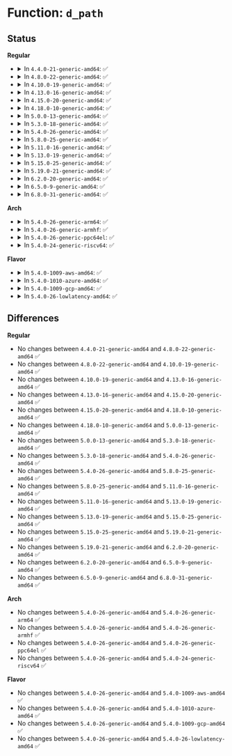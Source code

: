 # Function: <code>d_path</code>

## Status
<b>Regular</b>
<ul>
<li>
<details>
<summary>In <code>4.4.0-21-generic-amd64</code>: ✅</summary>

```c
char * d_path(const struct path * path, char * buf, int buflen)
```

```json
{
  "name": "d_path",
  "collision_type": "Unique Global",
  "inline_type": "No",
  "funcs": [
    {
      "addr": 18446744071581094432,
      "name": "d_path",
      "external": true,
      "loc": "fs/dcache.c:3070",
      "file": "fs/dcache.c",
      "inline": "seen, unknown",
      "caller_inline": [],
      "caller_func": [
        "kernel/audit.c:audit_log_d_path",
        "fs/open.c:file_path",
        "fs/seq_file.c:seq_path",
        "fs/proc/base.c:proc_pid_readlink",
        "fs/dcookies.c:compat_SyS_lookup_dcookie",
        "fs/ext4/file.c:ext4_file_open",
        "lib/seq_buf.c:seq_buf_path"
      ]
    }
  ],
  "symbols": [
    {
      "addr": 18446744071581094432,
      "name": "d_path",
      "section": ".text",
      "bind": "STB_GLOBAL",
      "size": 315
    }
  ]
}
```
</details>
</li>
<li>
<details>
<summary>In <code>4.8.0-22-generic-amd64</code>: ✅</summary>

```c
char * d_path(const struct path * path, char * buf, int buflen)
```

```json
{
  "name": "d_path",
  "collision_type": "Unique Global",
  "inline_type": "No",
  "funcs": [
    {
      "addr": 18446744071581251920,
      "name": "d_path",
      "external": true,
      "loc": "fs/dcache.c:3237",
      "file": "fs/dcache.c",
      "inline": "seen, unknown",
      "caller_inline": [],
      "caller_func": [
        "kernel/audit.c:audit_log_d_path",
        "fs/open.c:file_path",
        "fs/seq_file.c:seq_path",
        "fs/proc/base.c:proc_pid_readlink",
        "fs/dcookies.c:compat_SyS_lookup_dcookie",
        "fs/ext4/file.c:ext4_file_open",
        "lib/seq_buf.c:seq_buf_path"
      ]
    }
  ],
  "symbols": [
    {
      "addr": 18446744071581251920,
      "name": "d_path",
      "section": ".text",
      "bind": "STB_GLOBAL",
      "size": 315
    }
  ]
}
```
</details>
</li>
<li>
<details>
<summary>In <code>4.10.0-19-generic-amd64</code>: ✅</summary>

```c
char * d_path(const struct path * path, char * buf, int buflen)
```

```json
{
  "name": "d_path",
  "collision_type": "Unique Global",
  "inline_type": "No",
  "funcs": [
    {
      "addr": 18446744071581329712,
      "name": "d_path",
      "external": true,
      "loc": "fs/dcache.c:3247",
      "file": "fs/dcache.c",
      "inline": "seen, unknown",
      "caller_inline": [],
      "caller_func": [
        "kernel/audit.c:audit_log_d_path",
        "fs/open.c:file_path",
        "fs/seq_file.c:seq_path",
        "fs/proc/base.c:proc_pid_readlink",
        "fs/dcookies.c:compat_SyS_lookup_dcookie",
        "fs/ext4/file.c:ext4_file_open",
        "lib/seq_buf.c:seq_buf_path"
      ]
    }
  ],
  "symbols": [
    {
      "addr": 18446744071581329712,
      "name": "d_path",
      "section": ".text",
      "bind": "STB_GLOBAL",
      "size": 315
    }
  ]
}
```
</details>
</li>
<li>
<details>
<summary>In <code>4.13.0-16-generic-amd64</code>: ✅</summary>

```c
char * d_path(const struct path * path, char * buf, int buflen)
```

```json
{
  "name": "d_path",
  "collision_type": "Unique Global",
  "inline_type": "No",
  "funcs": [
    {
      "addr": 18446744071581385120,
      "name": "d_path",
      "external": true,
      "loc": "fs/dcache.c:3277",
      "file": "fs/dcache.c",
      "inline": "seen, unknown",
      "caller_inline": [],
      "caller_func": [
        "kernel/audit.c:audit_log_d_path",
        "fs/open.c:file_path",
        "fs/seq_file.c:seq_path",
        "fs/proc/base.c:proc_pid_readlink",
        "fs/dcookies.c:compat_SyS_lookup_dcookie",
        "fs/ext4/file.c:ext4_file_open",
        "lib/seq_buf.c:seq_buf_path"
      ]
    }
  ],
  "symbols": [
    {
      "addr": 18446744071581385120,
      "name": "d_path",
      "section": ".text",
      "bind": "STB_GLOBAL",
      "size": 295
    }
  ]
}
```
</details>
</li>
<li>
<details>
<summary>In <code>4.15.0-20-generic-amd64</code>: ✅</summary>

```c
char * d_path(const struct path * path, char * buf, int buflen)
```

```json
{
  "name": "d_path",
  "collision_type": "Unique Global",
  "inline_type": "No",
  "funcs": [
    {
      "addr": 18446744071581530768,
      "name": "d_path",
      "external": true,
      "loc": "fs/dcache.c:3289",
      "file": "fs/dcache.c",
      "inline": "seen, unknown",
      "caller_inline": [],
      "caller_func": [
        "kernel/audit.c:audit_log_d_path",
        "fs/open.c:file_path",
        "fs/seq_file.c:seq_path",
        "fs/proc/base.c:proc_pid_readlink",
        "fs/dcookies.c:compat_SyS_lookup_dcookie",
        "fs/ext4/file.c:ext4_file_open",
        "lib/seq_buf.c:seq_buf_path"
      ]
    }
  ],
  "symbols": [
    {
      "addr": 18446744071581530768,
      "name": "d_path",
      "section": ".text",
      "bind": "STB_GLOBAL",
      "size": 298
    }
  ]
}
```
</details>
</li>
<li>
<details>
<summary>In <code>4.18.0-10-generic-amd64</code>: ✅</summary>

```c
char * d_path(const struct path * path, char * buf, int buflen)
```

```json
{
  "name": "d_path",
  "collision_type": "Unique Global",
  "inline_type": "No",
  "funcs": [
    {
      "addr": 18446744071581809520,
      "name": "d_path",
      "external": true,
      "loc": "fs/d_path.c:256",
      "file": "fs/d_path.c",
      "inline": "seen, unknown",
      "caller_inline": [],
      "caller_func": [
        "kernel/audit.c:audit_log_d_path",
        "fs/open.c:file_path",
        "fs/seq_file.c:seq_path",
        "fs/proc/base.c:proc_pid_readlink",
        "fs/dcookies.c:do_lookup_dcookie",
        "lib/seq_buf.c:seq_buf_path"
      ]
    }
  ],
  "symbols": [
    {
      "addr": 18446744071581809520,
      "name": "d_path",
      "section": ".text",
      "bind": "STB_GLOBAL",
      "size": 310
    }
  ]
}
```
</details>
</li>
<li>
<details>
<summary>In <code>5.0.0-13-generic-amd64</code>: ✅</summary>

```c
char * d_path(const struct path * path, char * buf, int buflen)
```

```json
{
  "name": "d_path",
  "collision_type": "Unique Global",
  "inline_type": "No",
  "funcs": [
    {
      "addr": 18446744071581896128,
      "name": "d_path",
      "external": true,
      "loc": "fs/d_path.c:256",
      "file": "fs/d_path.c",
      "inline": "seen, unknown",
      "caller_inline": [],
      "caller_func": [
        "kernel/audit.c:audit_log_d_path",
        "fs/open.c:file_path",
        "fs/seq_file.c:seq_path",
        "fs/proc/base.c:proc_pid_readlink",
        "fs/dcookies.c:do_lookup_dcookie",
        "lib/seq_buf.c:seq_buf_path"
      ]
    }
  ],
  "symbols": [
    {
      "addr": 18446744071581896128,
      "name": "d_path",
      "section": ".text",
      "bind": "STB_GLOBAL",
      "size": 310
    }
  ]
}
```
</details>
</li>
<li>
<details>
<summary>In <code>5.3.0-18-generic-amd64</code>: ✅</summary>

```c
char * d_path(const struct path * path, char * buf, int buflen)
```

```json
{
  "name": "d_path",
  "collision_type": "Unique Global",
  "inline_type": "No",
  "funcs": [
    {
      "addr": 18446744071582021200,
      "name": "d_path",
      "external": true,
      "loc": "fs/d_path.c:256",
      "file": "fs/d_path.c",
      "inline": "seen, unknown",
      "caller_inline": [],
      "caller_func": [
        "kernel/audit.c:audit_log_d_path",
        "fs/open.c:file_path",
        "fs/seq_file.c:seq_path",
        "fs/proc/base.c:proc_pid_readlink",
        "fs/dcookies.c:do_lookup_dcookie",
        "lib/seq_buf.c:seq_buf_path"
      ]
    }
  ],
  "symbols": [
    {
      "addr": 18446744071582021200,
      "name": "d_path",
      "section": ".text",
      "bind": "STB_GLOBAL",
      "size": 309
    }
  ]
}
```
</details>
</li>
<li>
<details>
<summary>In <code>5.4.0-26-generic-amd64</code>: ✅</summary>

```c
char * d_path(const struct path * path, char * buf, int buflen)
```

```json
{
  "name": "d_path",
  "collision_type": "Unique Global",
  "inline_type": "No",
  "funcs": [
    {
      "addr": 18446744071582099136,
      "name": "d_path",
      "external": true,
      "loc": "fs/d_path.c:258",
      "file": "fs/d_path.c",
      "inline": "seen, unknown",
      "caller_inline": [],
      "caller_func": [
        "kernel/audit.c:audit_log_d_path",
        "fs/open.c:file_path",
        "fs/namespace.c:mnt_warn_timestamp_expiry",
        "fs/seq_file.c:seq_path",
        "fs/proc/base.c:proc_pid_readlink",
        "fs/dcookies.c:do_lookup_dcookie",
        "lib/seq_buf.c:seq_buf_path"
      ]
    }
  ],
  "symbols": [
    {
      "addr": 18446744071582099136,
      "name": "d_path",
      "section": ".text",
      "bind": "STB_GLOBAL",
      "size": 309
    }
  ]
}
```
</details>
</li>
<li>
<details>
<summary>In <code>5.8.0-25-generic-amd64</code>: ✅</summary>

```c
char * d_path(const struct path * path, char * buf, int buflen)
```

```json
{
  "name": "d_path",
  "collision_type": "Unique Global",
  "inline_type": "No",
  "funcs": [
    {
      "addr": 18446744071582337376,
      "name": "d_path",
      "external": true,
      "loc": "fs/d_path.c:258",
      "file": "fs/d_path.c",
      "inline": "seen, unknown",
      "caller_inline": [],
      "caller_func": [
        "kernel/audit.c:audit_log_d_path",
        "fs/open.c:file_path",
        "fs/namespace.c:mnt_warn_timestamp_expiry",
        "fs/seq_file.c:seq_path",
        "fs/proc/base.c:do_proc_readlink",
        "fs/dcookies.c:do_lookup_dcookie",
        "fs/ext4/file.c:ext4_sample_last_mounted",
        "lib/seq_buf.c:seq_buf_path"
      ]
    }
  ],
  "symbols": [
    {
      "addr": 18446744071582337376,
      "name": "d_path",
      "section": ".text",
      "bind": "STB_GLOBAL",
      "size": 315
    }
  ]
}
```
</details>
</li>
<li>
<details>
<summary>In <code>5.11.0-16-generic-amd64</code>: ✅</summary>

```c
char * d_path(const struct path * path, char * buf, int buflen)
```

```json
{
  "name": "d_path",
  "collision_type": "Unique Global",
  "inline_type": "No",
  "funcs": [
    {
      "addr": 18446744071582388848,
      "name": "d_path",
      "external": true,
      "loc": "fs/d_path.c:262",
      "file": "fs/d_path.c",
      "inline": "seen, unknown",
      "caller_inline": [],
      "caller_func": [
        "kernel/audit.c:audit_log_d_path",
        "kernel/trace/bpf_trace.c:bpf_d_path",
        "fs/open.c:file_path",
        "fs/namespace.c:mnt_warn_timestamp_expiry",
        "fs/seq_file.c:seq_path",
        "fs/proc/base.c:do_proc_readlink",
        "fs/dcookies.c:do_lookup_dcookie",
        "fs/ext4/file.c:ext4_sample_last_mounted",
        "lib/seq_buf.c:seq_buf_path"
      ]
    }
  ],
  "symbols": [
    {
      "addr": 18446744071582388848,
      "name": "d_path",
      "section": ".text",
      "bind": "STB_GLOBAL",
      "size": 328
    }
  ]
}
```
</details>
</li>
<li>
<details>
<summary>In <code>5.13.0-19-generic-amd64</code>: ✅</summary>

```c
char * d_path(const struct path * path, char * buf, int buflen)
```

```json
{
  "name": "d_path",
  "collision_type": "Unique Global",
  "inline_type": "No",
  "funcs": [
    {
      "addr": 18446744071582416208,
      "name": "d_path",
      "external": true,
      "loc": "fs/d_path.c:262",
      "file": "fs/d_path.c",
      "inline": "seen, unknown",
      "caller_inline": [],
      "caller_func": [
        "kernel/audit.c:audit_log_d_path",
        "kernel/trace/bpf_trace.c:bpf_d_path",
        "fs/open.c:file_path",
        "fs/namespace.c:mnt_warn_timestamp_expiry",
        "fs/seq_file.c:seq_path",
        "fs/proc/base.c:proc_pid_readlink",
        "fs/ext4/file.c:ext4_sample_last_mounted",
        "lib/seq_buf.c:seq_buf_path"
      ]
    }
  ],
  "symbols": [
    {
      "addr": 18446744071582416208,
      "name": "d_path",
      "section": ".text",
      "bind": "STB_GLOBAL",
      "size": 328
    }
  ]
}
```
</details>
</li>
<li>
<details>
<summary>In <code>5.15.0-25-generic-amd64</code>: ✅</summary>

```c
char * d_path(const struct path * path, char * buf, int buflen)
```

```json
{
  "name": "d_path",
  "collision_type": "Unique Global",
  "inline_type": "No",
  "funcs": [
    {
      "addr": 18446744071582737808,
      "name": "d_path",
      "external": true,
      "loc": "fs/d_path.c:266",
      "file": "fs/d_path.c",
      "inline": "seen, unknown",
      "caller_inline": [],
      "caller_func": [
        "kernel/audit.c:audit_log_d_path",
        "kernel/trace/bpf_trace.c:bpf_d_path",
        "fs/open.c:file_path",
        "fs/namespace.c:mnt_warn_timestamp_expiry",
        "fs/seq_file.c:seq_path",
        "fs/proc/base.c:proc_pid_readlink",
        "fs/ext4/file.c:ext4_sample_last_mounted",
        "lib/seq_buf.c:seq_buf_path"
      ]
    }
  ],
  "symbols": [
    {
      "addr": 18446744071582737808,
      "name": "d_path",
      "section": ".text",
      "bind": "STB_GLOBAL",
      "size": 312
    }
  ]
}
```
</details>
</li>
<li>
<details>
<summary>In <code>5.19.0-21-generic-amd64</code>: ✅</summary>

```c
char * d_path(const struct path * path, char * buf, int buflen)
```

```json
{
  "name": "d_path",
  "collision_type": "Unique Global",
  "inline_type": "No",
  "funcs": [
    {
      "addr": 18446744071583284016,
      "name": "d_path",
      "external": true,
      "loc": "fs/d_path.c:264",
      "file": "fs/d_path.c",
      "inline": "seen, unknown",
      "caller_inline": [],
      "caller_func": [
        "kernel/audit.c:audit_log_d_path",
        "kernel/trace/bpf_trace.c:bpf_d_path",
        "fs/open.c:file_path",
        "fs/namespace.c:mnt_warn_timestamp_expiry",
        "fs/seq_file.c:seq_path",
        "fs/proc/base.c:proc_pid_readlink",
        "fs/ext4/file.c:ext4_sample_last_mounted",
        "lib/seq_buf.c:seq_buf_path"
      ]
    }
  ],
  "symbols": [
    {
      "addr": 18446744071583284016,
      "name": "d_path",
      "section": ".text",
      "bind": "STB_GLOBAL",
      "size": 359
    }
  ]
}
```
</details>
</li>
<li>
<details>
<summary>In <code>6.2.0-20-generic-amd64</code>: ✅</summary>

```c
char * d_path(const struct path * path, char * buf, int buflen)
```

```json
{
  "name": "d_path",
  "collision_type": "Unique Global",
  "inline_type": "No",
  "funcs": [
    {
      "addr": 18446744071583867216,
      "name": "d_path",
      "external": true,
      "loc": "fs/d_path.c:264",
      "file": "fs/d_path.c",
      "inline": "seen, unknown",
      "caller_inline": [],
      "caller_func": [
        "kernel/audit.c:audit_log_d_path",
        "kernel/trace/bpf_trace.c:bpf_d_path",
        "fs/open.c:file_path",
        "fs/namespace.c:mnt_warn_timestamp_expiry",
        "fs/seq_file.c:seq_path",
        "fs/proc/base.c:proc_pid_readlink",
        "fs/ext4/file.c:ext4_sample_last_mounted",
        "lib/seq_buf.c:seq_buf_path"
      ]
    }
  ],
  "symbols": [
    {
      "addr": 18446744071583867216,
      "name": "d_path",
      "section": ".text",
      "bind": "STB_GLOBAL",
      "size": 359
    }
  ]
}
```
</details>
</li>
<li>
<details>
<summary>In <code>6.5.0-9-generic-amd64</code>: ✅</summary>

```c
char * d_path(const struct path * path, char * buf, int buflen)
```

```json
{
  "name": "d_path",
  "collision_type": "Unique Global",
  "inline_type": "No",
  "funcs": [
    {
      "addr": 18446744071584088976,
      "name": "d_path",
      "external": true,
      "loc": "fs/d_path.c:265",
      "file": "fs/d_path.c",
      "inline": "seen, unknown",
      "caller_inline": [],
      "caller_func": [
        "kernel/audit.c:audit_log_d_path",
        "kernel/trace/bpf_trace.c:bpf_d_path",
        "fs/open.c:file_path",
        "fs/namespace.c:mnt_warn_timestamp_expiry",
        "fs/seq_file.c:seq_path",
        "fs/proc/base.c:proc_pid_readlink",
        "fs/ext4/file.c:ext4_sample_last_mounted",
        "lib/seq_buf.c:seq_buf_path"
      ]
    }
  ],
  "symbols": [
    {
      "addr": 18446744071584088976,
      "name": "d_path",
      "section": ".text",
      "bind": "STB_GLOBAL",
      "size": 359
    }
  ]
}
```
</details>
</li>
<li>
<details>
<summary>In <code>6.8.0-31-generic-amd64</code>: ✅</summary>

```c
char * d_path(const struct path * path, char * buf, int buflen)
```

```json
{
  "name": "d_path",
  "collision_type": "Unique Global",
  "inline_type": "No",
  "funcs": [
    {
      "addr": 18446744071584305072,
      "name": "d_path",
      "external": true,
      "loc": "fs/d_path.c:265",
      "file": "fs/d_path.c",
      "inline": "seen, unknown",
      "caller_inline": [],
      "caller_func": [
        "kernel/audit.c:audit_log_d_path",
        "kernel/trace/bpf_trace.c:bpf_uprobe_multi_link_fill_link_info",
        "kernel/trace/bpf_trace.c:bpf_d_path",
        "fs/open.c:file_path",
        "fs/namespace.c:mnt_warn_timestamp_expiry",
        "fs/seq_file.c:seq_path",
        "fs/proc/base.c:proc_pid_readlink",
        "fs/ext4/file.c:ext4_sample_last_mounted",
        "lib/seq_buf.c:seq_buf_path"
      ]
    }
  ],
  "symbols": [
    {
      "addr": 18446744071584305072,
      "name": "d_path",
      "section": ".text",
      "bind": "STB_GLOBAL",
      "size": 359
    }
  ]
}
```
</details>
</li>
</ul>
<b>Arch</b>
<ul>
<li>
<details>
<summary>In <code>5.4.0-26-generic-arm64</code>: ✅</summary>

```c
char * d_path(const struct path * path, char * buf, int buflen)
```

```json
{
  "name": "d_path",
  "collision_type": "Unique Global",
  "inline_type": "No",
  "funcs": [
    {
      "addr": 18446603336493636096,
      "name": "d_path",
      "external": true,
      "loc": "fs/d_path.c:258",
      "file": "fs/d_path.c",
      "inline": "seen, unknown",
      "caller_inline": [],
      "caller_func": [
        "kernel/audit.c:audit_log_d_path",
        "fs/open.c:file_path",
        "fs/namespace.c:mnt_warn_timestamp_expiry",
        "fs/seq_file.c:seq_path",
        "fs/proc/base.c:proc_pid_readlink",
        "fs/dcookies.c:do_lookup_dcookie",
        "lib/seq_buf.c:seq_buf_path"
      ]
    }
  ],
  "symbols": [
    {
      "addr": 18446603336493636096,
      "name": "d_path",
      "section": ".text",
      "bind": "STB_GLOBAL",
      "size": 348
    }
  ]
}
```
</details>
</li>
<li>
<details>
<summary>In <code>5.4.0-26-generic-armhf</code>: ✅</summary>

```c
char * d_path(const struct path * path, char * buf, int buflen)
```

```json
{
  "name": "d_path",
  "collision_type": "Unique Global",
  "inline_type": "No",
  "funcs": [
    {
      "addr": 3227174720,
      "name": "d_path",
      "external": true,
      "loc": "fs/d_path.c:258",
      "file": "fs/d_path.c",
      "inline": "seen, unknown",
      "caller_inline": [],
      "caller_func": [
        "kernel/audit.c:audit_log_d_path",
        "fs/open.c:file_path",
        "fs/namespace.c:mnt_warn_timestamp_expiry",
        "fs/seq_file.c:seq_path",
        "fs/proc/base.c:proc_pid_readlink",
        "fs/dcookies.c:__se_sys_lookup_dcookie",
        "lib/seq_buf.c:seq_buf_path"
      ]
    }
  ],
  "symbols": [
    {
      "addr": 3227174720,
      "name": "d_path",
      "section": ".text",
      "bind": "STB_GLOBAL",
      "size": 392
    }
  ]
}
```
</details>
</li>
<li>
<details>
<summary>In <code>5.4.0-26-generic-ppc64el</code>: ✅</summary>

```c
char * d_path(const struct path * path, char * buf, int buflen)
```

```json
{
  "name": "d_path",
  "collision_type": "Unique Global",
  "inline_type": "No",
  "funcs": [
    {
      "addr": 13835058055287227536,
      "name": "d_path",
      "external": true,
      "loc": "fs/d_path.c:258",
      "file": "fs/d_path.c",
      "inline": "seen, unknown",
      "caller_inline": [],
      "caller_func": [
        "kernel/audit.c:audit_log_d_path",
        "fs/open.c:file_path",
        "fs/namespace.c:mnt_warn_timestamp_expiry",
        "fs/seq_file.c:seq_path",
        "fs/proc/base.c:proc_pid_readlink",
        "fs/dcookies.c:do_lookup_dcookie",
        "lib/seq_buf.c:seq_buf_path"
      ]
    }
  ],
  "symbols": [
    {
      "addr": 13835058055287227536,
      "name": "d_path",
      "section": ".text",
      "bind": "STB_GLOBAL",
      "size": 388
    }
  ]
}
```
</details>
</li>
<li>
<details>
<summary>In <code>5.4.0-24-generic-riscv64</code>: ✅</summary>

```c
char * d_path(const struct path * path, char * buf, int buflen)
```

```json
{
  "name": "d_path",
  "collision_type": "Unique Global",
  "inline_type": "No",
  "funcs": [
    {
      "addr": 18446743936273272952,
      "name": "d_path",
      "external": true,
      "loc": "fs/d_path.c:258",
      "file": "fs/d_path.c",
      "inline": "seen, unknown",
      "caller_inline": [],
      "caller_func": [
        "kernel/audit.c:audit_log_d_path",
        "fs/open.c:file_path",
        "fs/namespace.c:mnt_warn_timestamp_expiry",
        "fs/seq_file.c:seq_path",
        "fs/proc/base.c:proc_pid_readlink",
        "fs/dcookies.c:__se_sys_lookup_dcookie",
        "lib/seq_buf.c:seq_buf_path"
      ]
    }
  ],
  "symbols": [
    {
      "addr": 18446743936273272952,
      "name": "d_path",
      "section": ".text",
      "bind": "STB_GLOBAL",
      "size": 350
    }
  ]
}
```
</details>
</li>
</ul>
<b>Flavor</b>
<ul>
<li>
<details>
<summary>In <code>5.4.0-1009-aws-amd64</code>: ✅</summary>

```c
char * d_path(const struct path * path, char * buf, int buflen)
```

```json
{
  "name": "d_path",
  "collision_type": "Unique Global",
  "inline_type": "No",
  "funcs": [
    {
      "addr": 18446744071582067872,
      "name": "d_path",
      "external": true,
      "loc": "fs/d_path.c:258",
      "file": "fs/d_path.c",
      "inline": "seen, unknown",
      "caller_inline": [],
      "caller_func": [
        "kernel/audit.c:audit_log_d_path",
        "fs/open.c:file_path",
        "fs/namespace.c:mnt_warn_timestamp_expiry",
        "fs/seq_file.c:seq_path",
        "fs/proc/base.c:proc_pid_readlink",
        "fs/dcookies.c:do_lookup_dcookie",
        "lib/seq_buf.c:seq_buf_path"
      ]
    }
  ],
  "symbols": [
    {
      "addr": 18446744071582067872,
      "name": "d_path",
      "section": ".text",
      "bind": "STB_GLOBAL",
      "size": 309
    }
  ]
}
```
</details>
</li>
<li>
<details>
<summary>In <code>5.4.0-1010-azure-amd64</code>: ✅</summary>

```c
char * d_path(const struct path * path, char * buf, int buflen)
```

```json
{
  "name": "d_path",
  "collision_type": "Unique Global",
  "inline_type": "No",
  "funcs": [
    {
      "addr": 18446744071582005424,
      "name": "d_path",
      "external": true,
      "loc": "fs/d_path.c:258",
      "file": "fs/d_path.c",
      "inline": "seen, unknown",
      "caller_inline": [],
      "caller_func": [
        "kernel/audit.c:audit_log_d_path",
        "fs/open.c:file_path",
        "fs/namespace.c:mnt_warn_timestamp_expiry",
        "fs/seq_file.c:seq_path",
        "fs/proc/base.c:proc_pid_readlink",
        "fs/dcookies.c:do_lookup_dcookie",
        "lib/seq_buf.c:seq_buf_path"
      ]
    }
  ],
  "symbols": [
    {
      "addr": 18446744071582005424,
      "name": "d_path",
      "section": ".text",
      "bind": "STB_GLOBAL",
      "size": 309
    }
  ]
}
```
</details>
</li>
<li>
<details>
<summary>In <code>5.4.0-1009-gcp-amd64</code>: ✅</summary>

```c
char * d_path(const struct path * path, char * buf, int buflen)
```

```json
{
  "name": "d_path",
  "collision_type": "Unique Global",
  "inline_type": "No",
  "funcs": [
    {
      "addr": 18446744071582059152,
      "name": "d_path",
      "external": true,
      "loc": "fs/d_path.c:258",
      "file": "fs/d_path.c",
      "inline": "seen, unknown",
      "caller_inline": [],
      "caller_func": [
        "kernel/audit.c:audit_log_d_path",
        "fs/open.c:file_path",
        "fs/namespace.c:mnt_warn_timestamp_expiry",
        "fs/seq_file.c:seq_path",
        "fs/proc/base.c:proc_pid_readlink",
        "fs/dcookies.c:do_lookup_dcookie",
        "lib/seq_buf.c:seq_buf_path"
      ]
    }
  ],
  "symbols": [
    {
      "addr": 18446744071582059152,
      "name": "d_path",
      "section": ".text",
      "bind": "STB_GLOBAL",
      "size": 309
    }
  ]
}
```
</details>
</li>
<li>
<details>
<summary>In <code>5.4.0-26-lowlatency-amd64</code>: ✅</summary>

```c
char * d_path(const struct path * path, char * buf, int buflen)
```

```json
{
  "name": "d_path",
  "collision_type": "Unique Global",
  "inline_type": "No",
  "funcs": [
    {
      "addr": 18446744071582130864,
      "name": "d_path",
      "external": true,
      "loc": "fs/d_path.c:258",
      "file": "fs/d_path.c",
      "inline": "seen, unknown",
      "caller_inline": [],
      "caller_func": [
        "kernel/audit.c:audit_log_d_path",
        "fs/open.c:file_path",
        "fs/namespace.c:mnt_warn_timestamp_expiry",
        "fs/seq_file.c:seq_path",
        "fs/proc/base.c:proc_pid_readlink",
        "fs/dcookies.c:do_lookup_dcookie",
        "lib/seq_buf.c:seq_buf_path"
      ]
    }
  ],
  "symbols": [
    {
      "addr": 18446744071582130864,
      "name": "d_path",
      "section": ".text",
      "bind": "STB_GLOBAL",
      "size": 321
    }
  ]
}
```
</details>
</li>
</ul>

## Differences
<b>Regular</b>
<ul>
<li>
No changes between <code>4.4.0-21-generic-amd64</code> and <code>4.8.0-22-generic-amd64</code> ✅
</li>
<li>
No changes between <code>4.8.0-22-generic-amd64</code> and <code>4.10.0-19-generic-amd64</code> ✅
</li>
<li>
No changes between <code>4.10.0-19-generic-amd64</code> and <code>4.13.0-16-generic-amd64</code> ✅
</li>
<li>
No changes between <code>4.13.0-16-generic-amd64</code> and <code>4.15.0-20-generic-amd64</code> ✅
</li>
<li>
No changes between <code>4.15.0-20-generic-amd64</code> and <code>4.18.0-10-generic-amd64</code> ✅
</li>
<li>
No changes between <code>4.18.0-10-generic-amd64</code> and <code>5.0.0-13-generic-amd64</code> ✅
</li>
<li>
No changes between <code>5.0.0-13-generic-amd64</code> and <code>5.3.0-18-generic-amd64</code> ✅
</li>
<li>
No changes between <code>5.3.0-18-generic-amd64</code> and <code>5.4.0-26-generic-amd64</code> ✅
</li>
<li>
No changes between <code>5.4.0-26-generic-amd64</code> and <code>5.8.0-25-generic-amd64</code> ✅
</li>
<li>
No changes between <code>5.8.0-25-generic-amd64</code> and <code>5.11.0-16-generic-amd64</code> ✅
</li>
<li>
No changes between <code>5.11.0-16-generic-amd64</code> and <code>5.13.0-19-generic-amd64</code> ✅
</li>
<li>
No changes between <code>5.13.0-19-generic-amd64</code> and <code>5.15.0-25-generic-amd64</code> ✅
</li>
<li>
No changes between <code>5.15.0-25-generic-amd64</code> and <code>5.19.0-21-generic-amd64</code> ✅
</li>
<li>
No changes between <code>5.19.0-21-generic-amd64</code> and <code>6.2.0-20-generic-amd64</code> ✅
</li>
<li>
No changes between <code>6.2.0-20-generic-amd64</code> and <code>6.5.0-9-generic-amd64</code> ✅
</li>
<li>
No changes between <code>6.5.0-9-generic-amd64</code> and <code>6.8.0-31-generic-amd64</code> ✅
</li>
</ul>
<b>Arch</b>
<ul>
<li>
No changes between <code>5.4.0-26-generic-amd64</code> and <code>5.4.0-26-generic-arm64</code> ✅
</li>
<li>
No changes between <code>5.4.0-26-generic-amd64</code> and <code>5.4.0-26-generic-armhf</code> ✅
</li>
<li>
No changes between <code>5.4.0-26-generic-amd64</code> and <code>5.4.0-26-generic-ppc64el</code> ✅
</li>
<li>
No changes between <code>5.4.0-26-generic-amd64</code> and <code>5.4.0-24-generic-riscv64</code> ✅
</li>
</ul>
<b>Flavor</b>
<ul>
<li>
No changes between <code>5.4.0-26-generic-amd64</code> and <code>5.4.0-1009-aws-amd64</code> ✅
</li>
<li>
No changes between <code>5.4.0-26-generic-amd64</code> and <code>5.4.0-1010-azure-amd64</code> ✅
</li>
<li>
No changes between <code>5.4.0-26-generic-amd64</code> and <code>5.4.0-1009-gcp-amd64</code> ✅
</li>
<li>
No changes between <code>5.4.0-26-generic-amd64</code> and <code>5.4.0-26-lowlatency-amd64</code> ✅
</li>
</ul>
